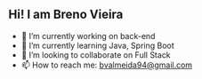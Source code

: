 ## Hi! I am Breno Vieira

- 🔭 I’m currently working on back-end
- 🌱 I’m currently learning Java, Spring Boot
- 👯 I’m looking to collaborate on Full Stack
- 📫 How to reach me: bvalmeida94@gmail.com
  
